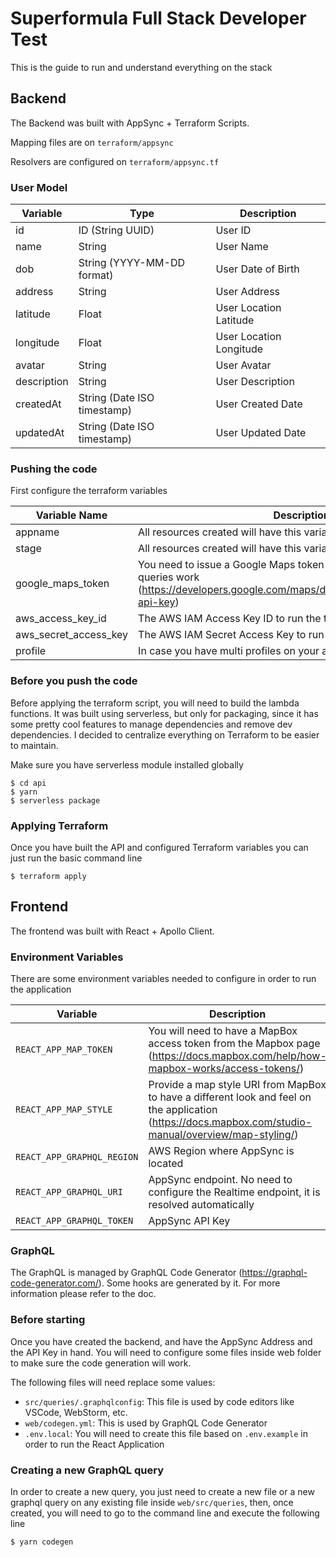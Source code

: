# Superformula Full Stack Developer Test

This is the guide to run and understand everything on the stack

## Backend

The Backend was built with AppSync + Terraform Scripts. 

Mapping files are on `terraform/appsync`

Resolvers are configured on `terraform/appsync.tf`

### User Model

| Variable    | Type                        | Description             |
| ----------- | --------------------------- | ----------------------- |
| id          | ID (String UUID)            | User ID                 |
| name        | String                      | User Name               |
| dob         | String (YYYY-MM-DD format)  | User Date of Birth      |
| address     | String                      | User Address            |
| latitude    | Float                       | User Location Latitude  |
| longitude   | Float                       | User Location Longitude |
| avatar      | String                      | User Avatar             |
| description | String                      | User Description        |
| createdAt   | String (Date ISO timestamp) | User Created Date       |
| updatedAt   | String (Date ISO timestamp) | User Updated Date       |

### Pushing the code

First configure the terraform variables

| Variable Name         | Description                                                  |
| --------------------- | ------------------------------------------------------------ |
| appname               | All resources created will have this variable as a prefix    |
| stage                 | All resources created will have this variable as a suffix    |
| google_maps_token     | You need to issue a Google Maps token in order to make some queries work (https://developers.google.com/maps/documentation/javascript/get-api-key) |
| aws_access_key_id     | The AWS IAM Access Key ID to run the terraform               |
| aws_secret_access_key | The AWS IAM Secret Access Key to run the terraform           |
| profile               | In case you have multi profiles on your aws-cli              |

### Before you push the code

Before applying the terraform script, you will need to build the lambda functions. It was built using serverless, but only for packaging, since it has some pretty cool features to manage dependencies and remove dev dependencies. I decided to centralize everything on Terraform to be easier to maintain.

Make sure you have serverless module installed globally

```
$ cd api
$ yarn
$ serverless package
```

### Applying Terraform

Once you have built the API and configured Terraform variables you can just run the basic command line

```
$ terraform apply
```



## Frontend

The frontend was built with React + Apollo Client.

### Environment Variables

There are some environment variables needed to configure in order to run the application

| Variable                   | Description                                                  |
| -------------------------- | ------------------------------------------------------------ |
| `REACT_APP_MAP_TOKEN`      | You will need to have a MapBox access token from the Mapbox page (https://docs.mapbox.com/help/how-mapbox-works/access-tokens/) |
| `REACT_APP_MAP_STYLE`      | Provide a map style URI from MapBox to have a different look and feel on the application (https://docs.mapbox.com/studio-manual/overview/map-styling/) |
| `REACT_APP_GRAPHQL_REGION` | AWS Region where AppSync is located                          |
| `REACT_APP_GRAPHQL_URI`    | AppSync endpoint. No need to configure the Realtime endpoint, it is resolved automatically |
| `REACT_APP_GRAPHQL_TOKEN`  | AppSync API Key                                              |

### GraphQL

The GraphQL is managed by GraphQL Code Generator (https://graphql-code-generator.com/). Some hooks are generated by it. For more information please refer to the doc.

### Before starting

Once you have created the backend, and have the AppSync Address and the API Key in hand. You will need to configure some files inside web folder to make sure the code generation will work.

The following files will need replace some values:

* `src/queries/.graphqlconfig`: This file is used by code editors like VSCode, WebStorm, etc.
* `web/codegen.yml`: This is used by GraphQL Code Generator
* `.env.local`: You will need to create this file based on `.env.example` in order to run the React Application

### Creating a new GraphQL query

In order to create a new query, you just need to create a new file or a new graphql query on any existing file inside `web/src/queries`, then, once created, you will need to go to the command line and execute the following line

```
$ yarn codegen
```